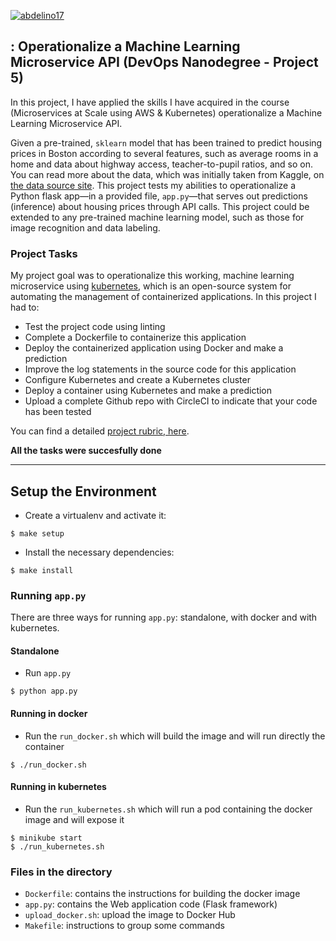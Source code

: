 [![abdelino17](https://circleci.com/gh/abdelino17/devopsnano-microservices.svg?style=svg)](https://circleci.com/gh/abdelino17/devopsnano-microservices)

## : Operationalize a Machine Learning Microservice API (DevOps Nanodegree - Project 5)

In this project, I have applied the skills I have acquired in the course (Microservices at Scale using AWS & Kubernetes) operationalize a Machine Learning Microservice API. 

Given a pre-trained, `sklearn` model that has been trained to predict housing prices in Boston according to several features, such as average rooms in a home and data about highway access, teacher-to-pupil ratios, and so on. You can read more about the data, which was initially taken from Kaggle, on [the data source site](https://www.kaggle.com/c/boston-housing). This project tests my abilities to operationalize a Python flask app—in a provided file, `app.py`—that serves out predictions (inference) about housing prices through API calls. This project could be extended to any pre-trained machine learning model, such as those for image recognition and data labeling.

### Project Tasks

My project goal was to operationalize this working, machine learning microservice using [kubernetes](https://kubernetes.io/), which is an open-source system for automating the management of containerized applications. In this project I had to:
* Test the project code using linting
* Complete a Dockerfile to containerize this application
* Deploy the containerized application using Docker and make a prediction
* Improve the log statements in the source code for this application
* Configure Kubernetes and create a Kubernetes cluster
* Deploy a container using Kubernetes and make a prediction
* Upload a complete Github repo with CircleCI to indicate that your code has been tested

You can find a detailed [project rubric, here](https://review.udacity.com/#!/rubrics/2576/view).

**All the tasks were succesfully done**

---

## Setup the Environment

* Create a virtualenv and activate it:
```
$ make setup
```
* Install the necessary dependencies:
```
$ make install
```

### Running `app.py`

There are three ways for running `app.py`: standalone, with docker and with kubernetes.

#### Standalone
* Run `app.py`
```
$ python app.py
```

#### Running in docker
* Run the `run_docker.sh` which will build the image and will run directly the container
```
$ ./run_docker.sh
```

#### Running in kubernetes
* Run the `run_kubernetes.sh` which will run a pod containing the docker image and will expose it
```
$ minikube start
$ ./run_kubernetes.sh
```

### Files in the directory

* `Dockerfile`: contains the instructions for building the docker image
* `app.py`: contains the Web application code (Flask framework)
* `upload_docker.sh`: upload the image to Docker Hub
* `Makefile`: instructions to group some commands